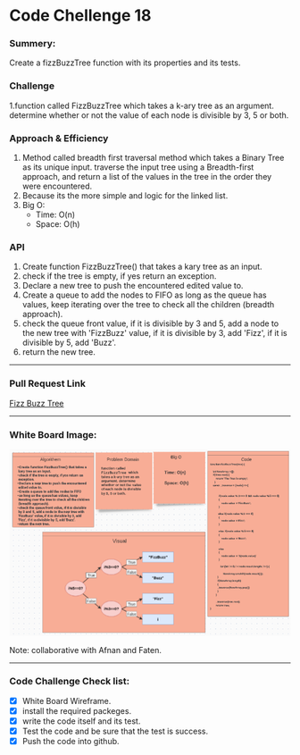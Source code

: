 # Code Chellenge 18

### Summery:

Create a fizzBuzzTree function with its properties and its tests.


### Challenge 

1.function called FizzBuzzTree which takes a k-ary tree as an argument. determine whether or not the value of each node is divisible by 3, 5 or both.


### Approach & Efficiency
1. Method called breadth first traversal method which takes a Binary Tree as its unique input. traverse the input tree using a Breadth-first approach, and return a list of the values in the tree in the order they were encountered.
2. Because its the more simple and logic for the linked list.
3. Big O: 
   - Time: O(n)
   - Space: O(h)


### API

1. Create function FizzBuzzTree() that takes a kary tree as an input. 
2. check if the tree is empty, if yes return an exception.  
3. Declare a new tree to push the encountered edited value to.  
4. Create a queue to add the nodes to FIFO as long as the queue has values, keep iterating over the tree to check all the children (breadth approach).
5. check the queue front value, if it is divisible by 3 and 5, add a node to the new tree with 'FizzBuzz' value, if it is divisible by 3, add 'Fizz', if it is divisible by 5, add 'Buzz'.  
6. return the new tree.

***********************************************************************************************
### Pull Request Link

[Fizz Buzz Tree](https://github.com/HaneenKh88/data-structures-and-algorithms/pull/36)


***********************************************************************************************
### White Board Image:

![White Board](https://github.com/HaneenKh88/data-structures-and-algorithms/blob/main/code-challenges/401-CodeChellenges/assests/codechallenge18.png)

Note: collaborative with Afnan and Faten.


***********************************************************************************************

### Code Challenge Check list:

- [x] White Board Wireframe.
- [x] install the required packeges.
- [x] write the code itself and its test.
- [x] Test the code and be sure that the test is success.
- [x] Push the code into github.
